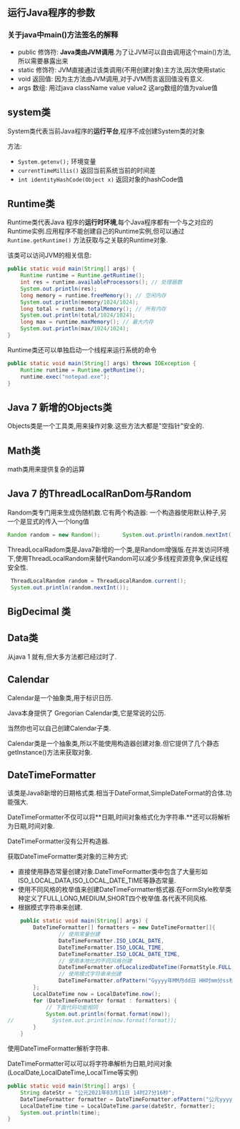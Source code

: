 ## 运行Java程序的参数

### 关于java中main()方法签名的解释

- public 修饰符: **Java类由JVM调用**.为了让JVM可以自由调用这个main()方法,所以需要暴露出来
- static 修饰符: JVM直接通过该类调用(不用创建对象)主方法,因次使用static
- void 返回值: 因为主方法由JVM调用,对于JVM而言返回值没有意义.
- args 数组: 用过java className value value2 这arg数组的值为value值

## system类

System类代表当前Java程序的**运行平台**,程序不成创建System类的对象

方法:

- `System.getenv();` 环境变量
- `currentTimeMillis()` 返回当前系统当前的时间差
- `int identityHashCode(Object x)` 返回对象的hashCode值

## Runtime类

Runtime类代表Java 程序的**运行时环境**,每个Java程序都有一个与之对应的Runtime实例.应用程序不能创建自己的Runtime实例,但可以通过`Runtime.getRuntime()` 方法获取与之关联的Runtime对象.

该类可以访问JVM的相关信息:

```java
public static void main(String[] args) {
    Runtime runtime = Runtime.getRuntime();
    int res = runtime.availableProcessors(); // 处理器数
    System.out.println(res);
    long memory = runtime.freeMemory(); // 空闲内存
    System.out.println(memory/1024/1024);
    long total = runtime.totalMemory(); // 所有内存
    System.out.println(total/1024/1024);
    long max = runtime.maxMemory(); // 最大内存
    System.out.println(max/1024/1024);
}
```

Runtime类还可以单独启动一个线程来运行系统的命令

```java
public static void main(String[] args) throws IOException {
    Runtime runtime = Runtime.getRuntime();
    runtime.exec("notepad.exe");
}
```

## Java 7 新增的Objects类

Objects类是一个工具类,用来操作对象.这些方法大都是"空指针"安全的.

## Math类

math类用来提供复杂的运算

## Java 7 的ThreadLocalRanDom与Random

Random类专门用来生成伪随机数.它有两个构造器: 一个构造器使用默认种子,另一个是显式的传入一个long值

```java
Random random = new Random();       System.out.println(random.nextInt());
```

ThreadLocalRadom类是Java7新增的一个类,是Random增强版.在并发访问环境下,使用ThreadLocalRandom来替代Random可以减少多线程资源竞争,保证线程安全性.

```java
 ThreadLocalRandom random = ThreadLocalRandom.current();
 System.out.println(random.nextInt());
```

## BigDecimal 类

## Data类

从java 1 就有,但大多方法都已经过时了.

## Calendar

Calendar是一个抽象类,用于标识日历.

Java本身提供了 Gregorian Calendar类,它是常说的公历.

当然你也可以自己创建Calendar子类.

Calendar类是一个抽象类,所以不能使用构造器创建对象.但它提供了几个静态getInstance()方法来获取对象.



## DateTimeFormatter

该类是Java8新增的日期格式类.相当于DateFormat,SimpleDateFormat的合体.功能强大.

DateTimeFormatter不仅可以将**日期,时间对象格式化为字符串.**还可以将解析为日期,时间对象.

DateTimeFormatter没有公开构造器.

获取DateTimeFormatter类对象的三种方式:

- 直接使用静态常量创建对象.DateTimeFormatter类中包含了大量形如ISO_LOCAL_DATA,ISO_LOCAL_DATE_TIME等静态常量.
- 使用不同风格的枚举值来创建DateTimeFormatter格式器.在FormStyle枚举类种定义了FULL,LONG,MEDIUM,SHORT四个枚举值.各代表不同风格.
- 根据模式字符串来创建.

```java
    public static void main(String[] args) {
        DateTimeFormatter[] formatters = new DateTimeFormatter[]{
                // 使用常量创建
                DateTimeFormatter.ISO_LOCAL_DATE,
                DateTimeFormatter.ISO_LOCAL_TIME,
                DateTimeFormatter.ISO_LOCAL_DATE_TIME,
                // 使用本地化的不同风格创建
                DateTimeFormatter.ofLocalizedDateTime(FormatStyle.FULL, FormatStyle.MEDIUM),
                // 使用模式字符串来创建
                DateTimeFormatter.ofPattern("Gyyyy年MM月dd日 HH时mm分ss秒")
        };
        LocalDateTime now = LocalDateTime.now();
        for (DateTimeFormatter format : formatters) {
            // 下面代码功能相同
            System.out.println(format.format(now));
//            System.out.println(now.format(format));
        }
    }
```

使用DateTimeFormatter解析字符串.

DateTimeFormatter可以可以将字符串解析为日期,时间对象(LocalDate,LocalDateTime,LocalTime等实例)

```java
public static void main(String[] args) {
    String dateStr = "公元2021年03月11日 14时27分16秒";
    DateTimeFormatter formatter = DateTimeFormatter.ofPattern("公元yyyy年MM月dd日 HH时mm分ss秒");
    LocalDateTime time = LocalDateTime.parse(dateStr, formatter);
    System.out.println(time);
}
```